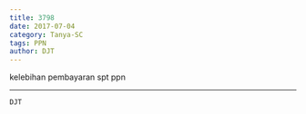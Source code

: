 ```yaml
---
title: 3798
date: 2017-07-04
category: Tanya-SC
tags: PPN
author: DJT
---
```


kelebihan pembayaran spt ppn

---



`DJT`
